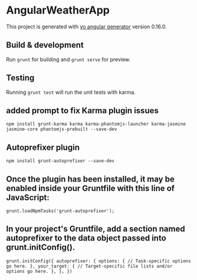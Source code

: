# AngularWeatherApp

This project is generated with [yo angular generator](https://github.com/yeoman/generator-angular) version 0.16.0.

## Build & development

Run `grunt` for building and `grunt serve` for preview.

## Testing

Running `grunt test` will run the unit tests with karma.

## added prompt to fix Karma plugin issues

`npm install grunt-karma karma karma-phantomjs-launcher karma-jasmine jasmine-core phantomjs-prebuilt --save-dev`

## Autoprefixer plugin

`npm install grunt-autoprefixer --save-dev`

## Once the plugin has been installed, it may be enabled inside your Gruntfile with this line of JavaScript:

`grunt.loadNpmTasks('grunt-autoprefixer');`

## In your project's Gruntfile, add a section named autoprefixer to the data object passed into grunt.initConfig().

`grunt.initConfig({ autoprefixer: { options: { // Task-specific options go here. }, your_target: { // Target-specific file lists and/or options go here. }, }, })`
